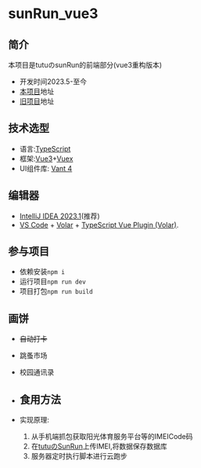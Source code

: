 # sunRun_vue3

## 简介

本项目是tutuのsunRun的前端部分(vue3重构版本)

- 开发时间2023.5-至今
- [本项目](https://github.com/W433567423/sunrun-vue3)地址
- [旧项目](https://github.com/W433567423/SunRun)地址

## 技术选型

- 语言:[TypeScript](https://www.typescriptlang.org/)
- 框架:[Vue3](https://cn.vuejs.org/)+[Vuex](https://vuex.vuejs.org/)
- UI组件库: [Vant 4](https://vant-contrib.gitee.io/vant/)

## 编辑器

- [IntelliJ IDEA 2023.1](https://www.jetbrains.com/zh-cn/idea/download/)(推荐)
- [VS Code](https://code.visualstudio.com/) + [Volar](https://marketplace.visualstudio.com/items?itemName=Vue.volar)  + [TypeScript Vue Plugin (Volar)](https://marketplace.visualstudio.com/items?itemName=Vue.vscode-typescript-vue-plugin).

## 参与项目

- 依赖安装`npm i`
- 运行项目`npm run dev`
- 项目打包`npm run build`

## 画饼

- ~~自动打卡~~
- 跳蚤市场
- 校园通讯录

- ## 食用方法

- 实现原理:
    1. 从手机端抓包获取阳光体育服务平台等的IMEICode码
    2. 在[tutuのSunRun](https://run.wtututu.top)上传IMEI,将数据保存数据库
    3. 服务器定时执行脚本进行云跑步